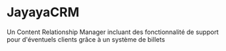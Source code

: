 JayayaCRM
=========

Un Content Relationship Manager incluant des fonctionnalité de support pour d'éventuels clients grâce à un système de billets

